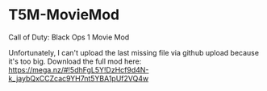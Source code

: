 # T5M-MovieMod
Call of Duty: Black Ops 1 Movie Mod

Unfortunately, I can't upload the last missing file via github upload because it's too big. 
Download the full mod here: https://mega.nz/#!5dhFgL5Y!DzHcf9d4N-k_jaybQxCCZcac9YH7nt5YBA1pUf2VQ4w
